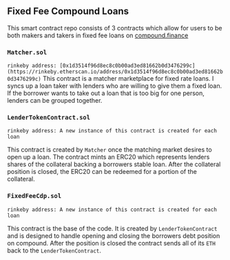 ## Fixed Fee Compound Loans
This smart contract repo consists of 3 contracts which allow for users to be both makers and takers in fixed fee loans on [compound.finance](https://compound.finance)

### `Matcher.sol`
`rinkeby address: [0x1d3514f96d8ec8c0b00ad3ed81662b0d3476299c](https://rinkeby.etherscan.io/address/0x1d3514f96d8ec8c0b00ad3ed81662b0d3476299c)`
This contract is a matcher marketplace for fixed rate loans. I syncs up a loan taker with lenders who are willing to give them a fixed loan. If the borrower wants to take out a loan that is too big for one person, lenders can be grouped together.

### `LenderTokenContract.sol`
`rinkeby address: A new instance of this contract is created for each loan`

This contract is created by `Matcher` once the matching market desires to open up a loan. The contract mints an ERC20 which represents lenders shares of the collateral backing a borrowers stable loan. After the collateral position is closed, the ERC20 can be redeemed for a portion of the collateral.

### `FixedFeeCdp.sol`
`rinkeby address: A new instance of this contract is created for each loan`

This contract is the base of the code. It is created by `LenderTokenContract` and is designed to handle opening and closing the borrowers debt position on compound. After the position is closed the contract sends all of its `ETH` back to the `LenderTokenContract`.
